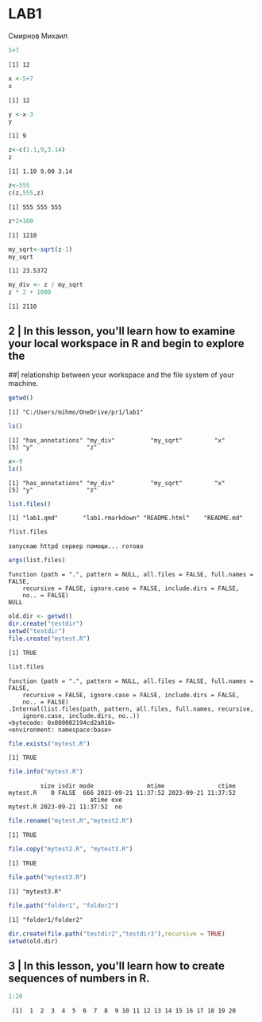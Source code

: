# LAB1

Смирнов Михаил

``` r
5+7
```

```         
[1] 12
```

``` r
x <-5+7
x
```

```         
[1] 12
```

``` r
y <-x-3
y
```

```         
[1] 9
```

``` r
z<-c(1.1,9,3.14)
z
```

```         
[1] 1.10 9.00 3.14
```

``` r
z<-555
c(z,555,z)
```

```         
[1] 555 555 555
```

``` r
z*2+100
```

```         
[1] 1210
```

``` r
my_sqrt<-sqrt(z-1)
my_sqrt
```

```         
[1] 23.5372
```

``` r
my_div <- z / my_sqrt
z * 2 + 1000
```

```         
[1] 2110
```

## 2 \| In this lesson, you'll learn how to examine your local workspace in R and begin to explore the

##\| relationship between your workspace and the file system of your machine.

``` r
getwd()
```

```         
[1] "C:/Users/mihmo/OneDrive/pr1/lab1"
```

``` r
ls()
```

```         
[1] "has_annotations" "my_div"          "my_sqrt"         "x"              
[5] "y"               "z"              
```

``` r
x<-9
ls()
```

```         
[1] "has_annotations" "my_div"          "my_sqrt"         "x"              
[5] "y"               "z"              
```

``` r
list.files()
```

```         
[1] "lab1.qmd"       "lab1.rmarkdown" "README.html"    "README.md"     
```

``` r
?list.files
```

```         
запускаю httpd сервер помощи... готово
```

``` r
args(list.files)
```

```         
function (path = ".", pattern = NULL, all.files = FALSE, full.names = FALSE, 
    recursive = FALSE, ignore.case = FALSE, include.dirs = FALSE, 
    no.. = FALSE) 
NULL
```

``` r
old.dir <- getwd()
dir.create("testdir")
setwd("testdir")
file.create("mytest.R")
```

```         
[1] TRUE
```

``` r
list.files
```

```         
function (path = ".", pattern = NULL, all.files = FALSE, full.names = FALSE, 
    recursive = FALSE, ignore.case = FALSE, include.dirs = FALSE, 
    no.. = FALSE) 
.Internal(list.files(path, pattern, all.files, full.names, recursive, 
    ignore.case, include.dirs, no..))
<bytecode: 0x000002194cd2a018>
<environment: namespace:base>
```

``` r
file.exists("mytest.R")
```

```         
[1] TRUE
```

``` r
file.info("mytest.R")
```

```         
         size isdir mode               mtime               ctime
mytest.R    0 FALSE  666 2023-09-21 11:37:52 2023-09-21 11:37:52
                       atime exe
mytest.R 2023-09-21 11:37:52  no
```

``` r
file.rename("mytest.R","mytest2.R")
```

```         
[1] TRUE
```

``` r
file.copy("mytest2.R", "mytest3.R")
```

```         
[1] TRUE
```

``` r
file.path("mytest3.R")
```

```         
[1] "mytest3.R"
```

``` r
file.path("folder1", "folder2")
```

```         
[1] "folder1/folder2"
```

``` r
dir.create(file.path("testdir2","testdir3"),recursive = TRUE)
setwd(old.dir)
```

## 3 \| In this lesson, you'll learn how to create sequences of numbers in R.

``` r
1:20
```

```         
 [1]  1  2  3  4  5  6  7  8  9 10 11 12 13 14 15 16 17 18 19 20
```
